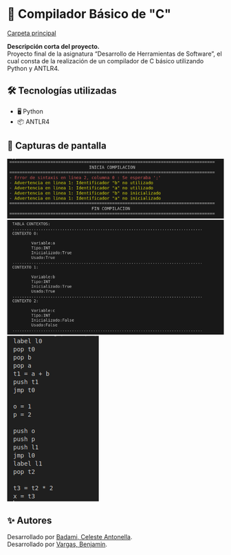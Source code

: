 # 📌 Compilador Básico de "C"
[Carpeta principal](https://github.com/TwBenjaminVargas/DHS/tree/main/MavenDHS/dhs2024)

**Descripción corta del proyecto.**  
Proyecto final de la asignatura “Desarrollo de Herramientas de Software”, el cual consta de la realización de un compilador de C básico utilizando Python y ANTLR4.


## 🛠️ Tecnologías utilizadas

- 🖥️ Python
- 📦 ANTLR4  

## 📸 Capturas de pantalla

![Reporte Errores](pictures/cap1.png)  
![Contextos](pictures/cap2.png)
![Codigo intermedio](pictures/cap3.png)

## ✨ Autores

Desarrollado por [Badami, Celeste Antonella](https://github.com/AntoBadami).  
Desarrollado por [Vargas, Benjamin](https://github.com/TwBenjaminVargas).  
